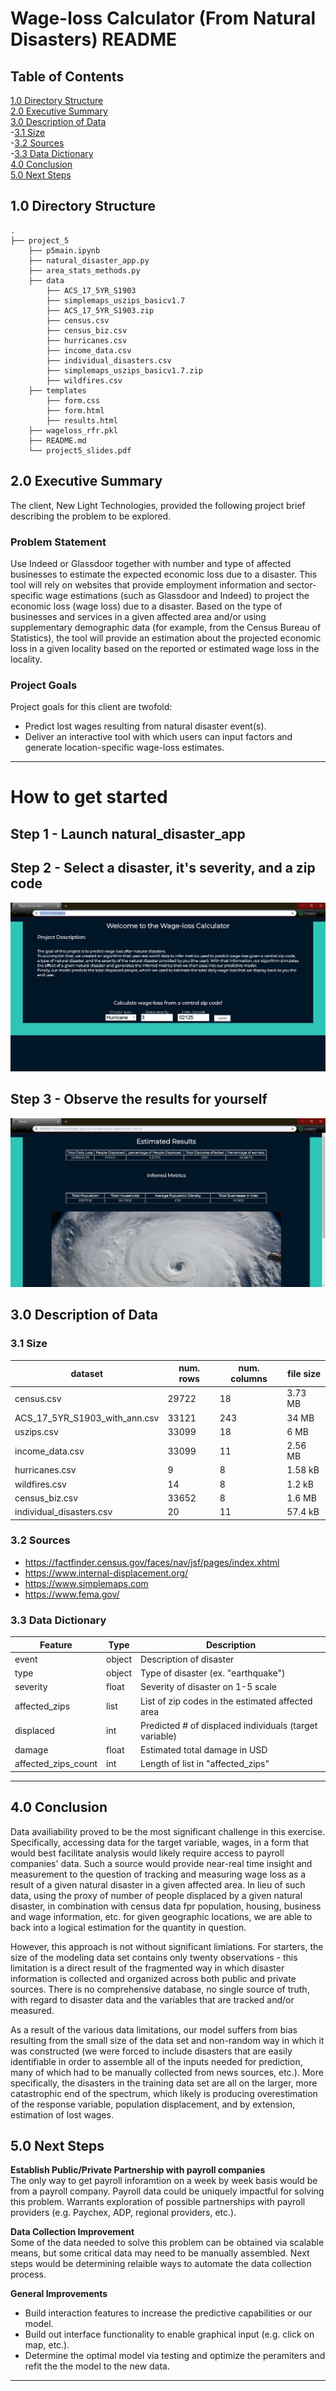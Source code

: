 # Wage-loss Calculator (From Natural Disasters)  README

## Table of Contents
[1.0 Directory Structure](#10-Directory-Structure)<br>
[2.0 Executive Summary](#20-Executive-Summary)<br>
[3.0 Description of Data](#30-Description-of-Data)<br>
-[3.1 Size](#31-Size)<br>
-[3.2 Sources](#32-Sources)<br>
-[3.3 Data Dictionary](#33-Data-Dictionary)<br>
[4.0 Conclusion](#50-Conclusion)<br>
[5.0 Next Steps](#60-Next-Steps)<br>

## 1.0 Directory Structure

```
.
├── project_5
    ├── p5main.ipynb
    ├── natural_disaster_app.py
    ├── area_stats_methods.py
    ├── data
        ├── ACS_17_5YR_S1903
        ├── simplemaps_uszips_basicv1.7
        ├── ACS_17_5YR_S1903.zip
        ├── census.csv
        ├── census_biz.csv
        ├── hurricanes.csv
        ├── income_data.csv
        ├── individual_disasters.csv
        ├── simplemaps_uszips_basicv1.7.zip
        ├── wildfires.csv
    ├── templates
        ├── form.css
        ├── form.html
        ├── results.html
    ├── wageloss_rfr.pkl
    ├── README.md
    └── project5_slides.pdf
```

## 2.0 Executive Summary

The client, New Light Technologies, provided the following project brief describing the problem to be explored.

### Problem Statement

Use Indeed or Glassdoor together with number and type of affected businesses to estimate the expected economic loss due to a disaster.
This tool will rely on websites that provide employment information and sector-specific wage estimations (such as Glassdoor and Indeed) to project the economic loss (wage loss) due to a disaster. Based on the type of businesses and services in a given affected area and/or using supplementary demographic data (for example, from the Census Bureau of Statistics), the tool will provide an estimation about the projected economic loss in a given locality based on the reported or estimated wage loss in the locality.

### Project Goals

Project goals for this client are twofold:
- Predict lost wages resulting from natural disaster event(s).
- Deliver an interactive tool with which users can input factors and generate location-specific wage-loss estimates.

---
# How to get started 
## Step 1 - Launch natural_disaster_app
## Step 2 - Select a disaster, it's severity, and a zip code 
<img src="./images/form.png"><br>
## Step 3 - Observe the results for yourself
<img src="./images/results.png"><br>


## 3.0 Description of Data

### 3.1 Size

|dataset|num. rows|num. columns|file size|
|---|---|---|---|
|census.csv|29722|18|3.73 MB|
|ACS_17_5YR_S1903_with_ann.csv|33121|243|34 MB|
|uszips.csv|33099|18|6 MB|
|income_data.csv|33099|11|2.56 MB|
|hurricanes.csv|9|8|1.58 kB|
|wildfires.csv|14|8|1.2 kB|
|census_biz.csv|33652|8|1.6 MB|
|individual_disasters.csv|20|11|57.4 kB|


### 3.2 Sources

- https://factfinder.census.gov/faces/nav/jsf/pages/index.xhtml
- https://www.internal-displacement.org/
- https://www.simplemaps.com
- https://www.fema.gov/

### 3.3 Data Dictionary

|Feature|Type|Description|
|---|---|---|
|event|object|Description of disaster|
|type|object|Type of disaster (ex. "earthquake")|
|severity|float|Severity of disaster on 1-5 scale|
|affected_zips|list|List of zip codes in the estimated affected area|
|displaced|int|Predicted # of displaced individuals (target variable)|
|damage|float|Estimated total damage in USD|
|affected_zips_count|int|Length of list in "affected_zips"|


---
## 4.0 Conclusion

Data availiability proved to be the most significant challenge in this exercise. Specifically, accessing data for the target variable, wages, in a form that would best facilitate analysis would likely require access to payroll companies' data.  Such a source would provide near-real time insight and measurement to the question of tracking and measuring wage loss as a result of a given natural disaster in a given affected area.  In lieu of such data, using the proxy of number of people displaced by a given natural disaster, in combination with census data fpr population, housing, business and wage information, etc. for given geographic locations, we are able to back into a logical estimation for the quantity in question.

However, this approach is not without significant limiations.  For starters, the size of the modeling data set contains only twenty observations - this limitation is a direct result of the fragmented way in which disaster information is collected and organized across both public and private sources.  There is no comprehensive database, no single source of truth, with regard to disaster data and the variables that are tracked and/or measured.

As a result of the various data limitations, our model suffers from bias resulting from the small size of the data set and non-random way in which it was constructed (we were forced to include disasters that are easily identifiable in order to assemble all of the inputs needed for prediction, many of which had to be manually collected from news sources, etc.).  More specifically, the disasters in the training data set are all on the larger, more catastrophic end of the spectrum, which likely is producing overestimation of the response variable, population displacement, and by extension, estimation of lost wages.

## 5.0 Next Steps

**Establish Public/Private Partnership with payroll companies** <br>
The only way to get payroll inforamtion on a week by week basis would be from a payroll company. Payroll data could be uniquely impactful for solving this problem.  Warrants exploration of possible partnerships with payroll providers (e.g. Paychex, ADP, regional providers, etc.).<br>

**Data Collection Improvement**<br>
Some of the data needed to solve this problem can be obtained via scalable means, but some critical data may need to be manually assembled. Next steps would be determining relaible ways to automate the data collection process.<br>

**General Improvements** <br>
- Build interaction features to increase the predictive capabilities or our model.
- Build out interface functionality to enable graphical input (e.g. click on map, etc.).
- Determine the optimal model via testing and optimize the peramiters and refit the the model to the new data.<br>

---
